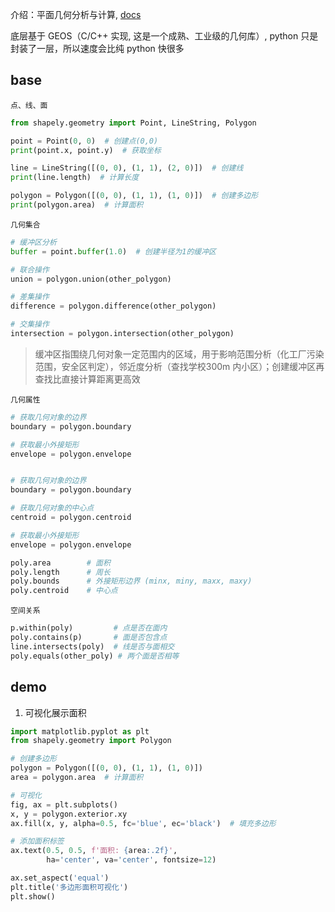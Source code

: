 
介绍：平面几何分析与计算, [docs](https://shapely.readthedocs.io/en/stable/)

底层基于 GEOS（C/C++ 实现, 这是一个成熟、工业级的几何库）, python 只是封装了一层，所以速度会比纯 python 快很多


## base


`点、线、面`


```python
from shapely.geometry import Point, LineString, Polygon

point = Point(0, 0)  # 创建点(0,0)
print(point.x, point.y)  # 获取坐标

line = LineString([(0, 0), (1, 1), (2, 0)])  # 创建线
print(line.length)  # 计算长度

polygon = Polygon([(0, 0), (1, 1), (1, 0)])  # 创建多边形
print(polygon.area)  # 计算面积
```


`几何集合`

```python
# 缓冲区分析
buffer = point.buffer(1.0)  # 创建半径为1的缓冲区

# 联合操作
union = polygon.union(other_polygon)

# 差集操作
difference = polygon.difference(other_polygon)

# 交集操作
intersection = polygon.intersection(other_polygon)
```


> 缓冲区指围绕几何对象一定范围内的区域，用于影响范围分析（化工厂污染范围，安全区判定），邻近度分析（查找学校300m 内小区）；创建缓冲区再查找比直接计算距离更高效


`几何属性`

```python
# 获取几何对象的边界
boundary = polygon.boundary

# 获取最小外接矩形
envelope = polygon.envelope


# 获取几何对象的边界
boundary = polygon.boundary

# 获取几何对象的中心点
centroid = polygon.centroid

# 获取最小外接矩形
envelope = polygon.envelope

poly.area        # 面积
poly.length      # 周长
poly.bounds      # 外接矩形边界 (minx, miny, maxx, maxy)
poly.centroid    # 中心点
```


`空间关系`

```python
p.within(poly)         # 点是否在面内
poly.contains(p)       # 面是否包含点
line.intersects(poly)  # 线是否与面相交
poly.equals(other_poly) # 两个面是否相等
```


## demo

1. 可视化展示面积

```python
import matplotlib.pyplot as plt
from shapely.geometry import Polygon

# 创建多边形
polygon = Polygon([(0, 0), (1, 1), (1, 0)])
area = polygon.area  # 计算面积

# 可视化
fig, ax = plt.subplots()
x, y = polygon.exterior.xy
ax.fill(x, y, alpha=0.5, fc='blue', ec='black')  # 填充多边形

# 添加面积标签
ax.text(0.5, 0.5, f'面积: {area:.2f}', 
        ha='center', va='center', fontsize=12)

ax.set_aspect('equal')
plt.title('多边形面积可视化')
plt.show()
```









